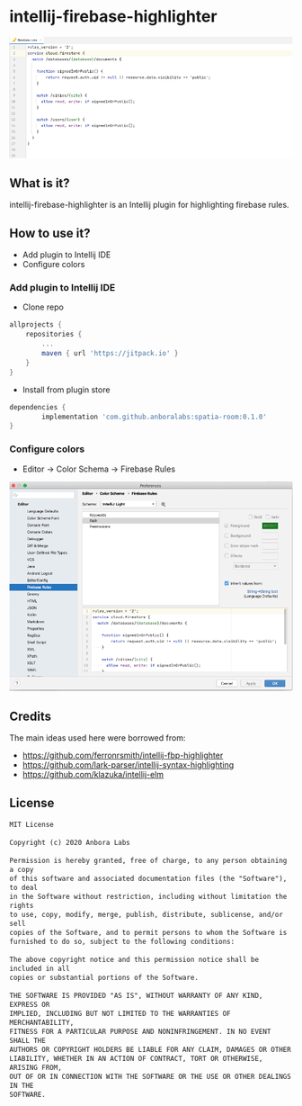 # intellij-firebase-highlighter

![Plugin](/images/highlighted.png)

## What is it?
intellij-firebase-highlighter is an Intellij plugin for highlighting firebase rules. 

## How to use it?

- Add plugin to Intellij IDE
- Configure colors

### Add plugin to Intellij IDE

- Clone repo
```gradle
allprojects {
    repositories {
        ...
        maven { url 'https://jitpack.io' }
    }
}
```
- Install from plugin store
```gradle
dependencies {
        implementation 'com.github.anboralabs:spatia-room:0.1.0'
}
```

### Configure colors

- Editor -> Color Schema -> Firebase Rules

![Color Settings](/images/color_settings.png)


## Credits
The main ideas used here were borrowed from:
- https://github.com/ferronrsmith/intellij-fbp-highlighter
- https://github.com/lark-parser/intellij-syntax-highlighting
- https://github.com/klazuka/intellij-elm

## License
```
MIT License

Copyright (c) 2020 Anbora Labs

Permission is hereby granted, free of charge, to any person obtaining a copy
of this software and associated documentation files (the "Software"), to deal
in the Software without restriction, including without limitation the rights
to use, copy, modify, merge, publish, distribute, sublicense, and/or sell
copies of the Software, and to permit persons to whom the Software is
furnished to do so, subject to the following conditions:

The above copyright notice and this permission notice shall be included in all
copies or substantial portions of the Software.

THE SOFTWARE IS PROVIDED "AS IS", WITHOUT WARRANTY OF ANY KIND, EXPRESS OR
IMPLIED, INCLUDING BUT NOT LIMITED TO THE WARRANTIES OF MERCHANTABILITY,
FITNESS FOR A PARTICULAR PURPOSE AND NONINFRINGEMENT. IN NO EVENT SHALL THE
AUTHORS OR COPYRIGHT HOLDERS BE LIABLE FOR ANY CLAIM, DAMAGES OR OTHER
LIABILITY, WHETHER IN AN ACTION OF CONTRACT, TORT OR OTHERWISE, ARISING FROM,
OUT OF OR IN CONNECTION WITH THE SOFTWARE OR THE USE OR OTHER DEALINGS IN THE
SOFTWARE.
```